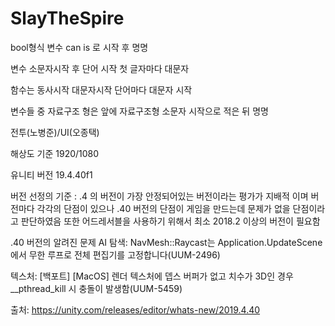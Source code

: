 # SlayTheSpire

bool형식 변수 can is 로 시작 후 명명

변수 소문자시작 후 단어 시작 첫 글자마다 대문자 

함수는 동사시작 대문자시작 단어마다 대문자 시작

변수들 중 자료구조 형은 앞에 자료구조형 소문자 시작으로 적은 뒤 명명

전투(노병준)/UI(오종택)

해상도 기준 1920/1080

유니티 버전 19.4.40f1

버전 선정의 기준 : .4 의 버전이 가장 안정되어있는 버전이라는 평가가 지배적 이며 버전마다 각각의 단점이 있으나 .40 버전의 단점이 게임을 만드는데 문제가 없을 단점이라고 판단하였음 또한 어드레서블을 사용하기 위해서 최소 2018.2 이상의 버전이 필요함

.40 버전의 알려진 문제 
AI 탐색: NavMesh::Raycast는 Application.UpdateScene에서 무한 루프로 전체 편집기를 고정합니다(UUM-2496)

텍스처: [백포트] [MacOS] 렌더 텍스처에 뎁스 버퍼가 없고 치수가 3D인 경우 __pthread_kill 시 충돌이 발생함(UUM-5459)

출처: https://unity.com/releases/editor/whats-new/2019.4.40

